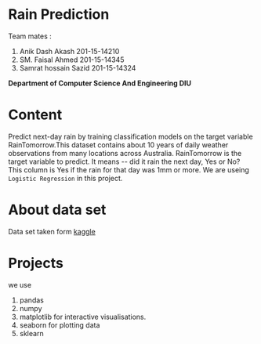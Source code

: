 
# Rain Prediction
Team mates : 
1. Anik Dash Akash 201-15-14210
2. SM. Faisal Ahmed 201-15-14345
3. Samrat hossain Sazid	201-15-14324

**Department of Computer Science And Engineering DIU**



# Content
Predict next-day rain by training classification models on the target variable RainTomorrow.This dataset contains about 10 years of daily weather observations from many locations across Australia.
RainTomorrow is the target variable to predict. It means -- did it rain the next day, Yes or No? This column is Yes if the rain for that day was 1mm or more.
We are useing ```Logistic Regression``` in this project.

# About data set
Data set taken form [kaggle ](https://www.kaggle.com/datasets/jsphyg/weather-dataset-rattle-package)

# Projects
we use
1. pandas
2. numpy 
3. matplotlib for interactive visualisations.
4. seaborn for plotting data
5. sklearn
